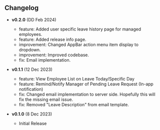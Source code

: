 ## Changelog
- **v0.2.0** (DD Feb 2024)
  - feature: Added user specific leave history page for managed employees.
  - feature: Added release info page.
  - improvement: Changed AppBar action menu item display to dropdown.
  - improvement: Improved codebase.
  - fix: Email implementation.

- **v0.1.1** (12 Dec 2023)
  - feature: View Employee List on Leave Today/Specific Day
  - feature: Remind/Notify Manager of Pending Leave Request (In-app notification)
  - fix: Changed email implementation to server side. Hopefully this will fix the missing email issue.
  - fix: Removed "Leave Description" from email template.

- **v0.1.0** (8 Dec 2023)
  - Initial Release 
